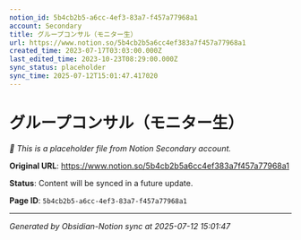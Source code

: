 ```yaml
---
notion_id: 5b4cb2b5-a6cc-4ef3-83a7-f457a77968a1
account: Secondary
title: グループコンサル（モニター生）
url: https://www.notion.so/5b4cb2b5a6cc4ef383a7f457a77968a1
created_time: 2023-07-17T03:03:00.000Z
last_edited_time: 2023-10-23T08:29:00.000Z
sync_status: placeholder
sync_time: 2025-07-12T15:01:47.417020
---
```


# グループコンサル（モニター生）

*🔄 This is a placeholder file from Notion Secondary account.*

**Original URL**: https://www.notion.so/5b4cb2b5a6cc4ef383a7f457a77968a1

**Status**: Content will be synced in a future update.

**Page ID**: `5b4cb2b5-a6cc-4ef3-83a7-f457a77968a1`

---

*Generated by Obsidian-Notion sync at 2025-07-12 15:01:47*
